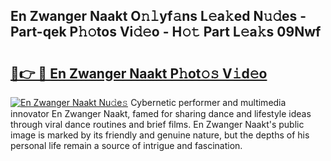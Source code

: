## En Zwanger Naakt O𝚗𝚕yf𝚊ns L𝚎a𝚔ed N𝚞𝚍es - Part-qek P𝚑𝚘tos Vi𝚍𝚎o - H𝚘𝚝 Part L𝚎a𝚔s 09Nwf

# <h2><a href="http://kf76gl.oniu.top/?m=En+Zwanger+Naakt">🔗👉 🔴 En Zwanger Naakt P𝚑ot𝚘𝚜 V𝚒d𝚎o</a></h2>

[![En Zwanger Naakt Nu𝚍e𝚜](https://i.imgur.com/0qMVB7G.gif)](http://kf76gl.oniu.top/?m=En+Zwanger+Naakt)
Cybernetic performer and multimedia innovator En Zwanger Naakt, famed for sharing dance and lifestyle ideas through viral dance routines and brief films. En Zwanger Naakt's public image is marked by its friendly and genuine nature, but the depths of his personal life remain a source of intrigue and fascination.  
